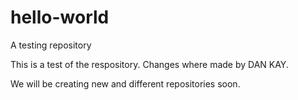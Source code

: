 # hello-world
A testing repository

This is a test of the respository.
Changes where made by DAN KAY.

We will be creating new and different repositories soon.
